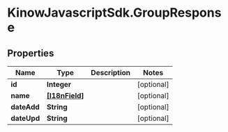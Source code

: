 # KinowJavascriptSdk.GroupResponse

## Properties
Name | Type | Description | Notes
------------ | ------------- | ------------- | -------------
**id** | **Integer** |  | [optional] 
**name** | [**[I18nField]**](I18nField.md) |  | [optional] 
**dateAdd** | **String** |  | [optional] 
**dateUpd** | **String** |  | [optional] 


